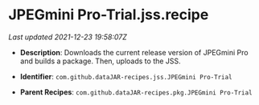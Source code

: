 # JPEGmini Pro-Trial.jss.recipe

_Last updated 2021-12-23 19:58:07Z_

- **Description**: Downloads the current release version of JPEGmini Pro and builds a package. Then, uploads to the JSS.

- **Identifier**: `com.github.dataJAR-recipes.jss.JPEGmini Pro-Trial`

- **Parent Recipes**: `com.github.dataJAR-recipes.pkg.JPEGmini Pro-Trial`